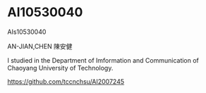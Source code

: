 # AI10530040
AIs10530040

AN-JIAN,CHEN
陳安健

I studied in the  Department of Imformation and Communication of Chaoyang University of Technology.






https://github.com/tccnchsu/AI2007245

